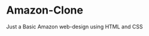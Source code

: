 # Amazon-Clone
Just a Basic Amazon web-design using HTML and CSS

<!-- …or create a new repository on the command line
echo "# Amazon-Clone" >> README.md
git init
git add README.md
git commit -m "first commit"
git branch -M main
git remote add origin https://github.com/MohammedFawzaan/Amazon-Clone.git
git push -u origin main
…or push an existing repository from the command line
git remote add origin https://github.com/MohammedFawzaan/Amazon-Clone.git
git branch -M main
git push -u origin main -->